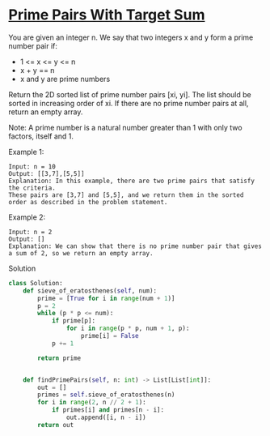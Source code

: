 # [Prime Pairs With Target Sum](https://leetcode.com/problems/prime-pairs-with-target-sum/description/?envType=list&envId=eiocrakj)

You are given an integer n. We say that two integers x and y form a prime number pair if:

- 1 <= x <= y <= n
- x + y == n
- x and y are prime numbers

Return the 2D sorted list of prime number pairs [xi, yi]. The list should be sorted in increasing order of xi. If there 
are no prime number pairs at all, return an empty array.

Note: A prime number is a natural number greater than 1 with only two factors, itself and 1.

Example 1:
```
Input: n = 10
Output: [[3,7],[5,5]]
Explanation: In this example, there are two prime pairs that satisfy the criteria. 
These pairs are [3,7] and [5,5], and we return them in the sorted order as described in the problem statement.
```
Example 2:
```
Input: n = 2
Output: []
Explanation: We can show that there is no prime number pair that gives a sum of 2, so we return an empty array. 
```
Solution
```python
class Solution:
    def sieve_of_eratosthenes(self, num):
        prime = [True for i in range(num + 1)]
        p = 2
        while (p * p <= num):
            if prime[p]:
                for i in range(p * p, num + 1, p):
                    prime[i] = False
            p += 1

        return prime


    def findPrimePairs(self, n: int) -> List[List[int]]:
        out = []
        primes = self.sieve_of_eratosthenes(n)
        for i in range(2, n // 2 + 1):
            if primes[i] and primes[n - i]:
                out.append([i, n - i])
        return out
```